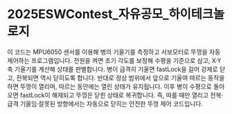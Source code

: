 # 2025ESWContest_자유공모_하이테크놀로지
이 코드는 MPU6050 센서를 이용해 병의 기울기를 측정하고 서보모터로 뚜껑을 자동 제어하는 프로그램입니다. 전원을 켜면 초기 각도를 보정해 수평을 기준으로 삼고, X·Y축 기울기를 계산해 상태를 판별합니다. 병이 급격히 기울면 fastLock을 걸어 강제로 닫고, 전복되면 역시 닫히도록 합니다. 반대로 정상 범위에서 앞으로 기울여 따르는 동작을 하면 뚜껑이 열리며, 따르는 동안에는 열린 상태가 유지됩니다. 이후 병이 수평으로 돌아오면 fastLock이 해제되고 뚜껑은 닫힌 상태로 복귀합니다. 즉, 따를 때만 열리고 전복·급격 기울임·잘못된 방향에서는 자동으로 닫히는 안전한 뚜껑 제어 코드입니다.
